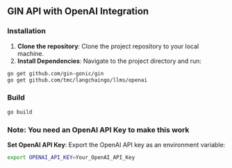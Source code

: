 ## GIN API with OpenAI Integration

### Installation

1. **Clone the repository**: Clone the project repository to your local machine.
2. **Install Dependencies**: Navigate to the project directory and run:

```bash
go get github.com/gin-gonic/gin
go get github.com/tmc/langchaingo/llms/openai
```

### Build

```bash
go build
```

### Note: You need an OpenAI API Key to make this work

**Set OpenAI API Key**: Export the OpenAI API key as an environment variable:

```bash
export OPENAI_API_KEY=Your_OpenAI_API_Key
```
